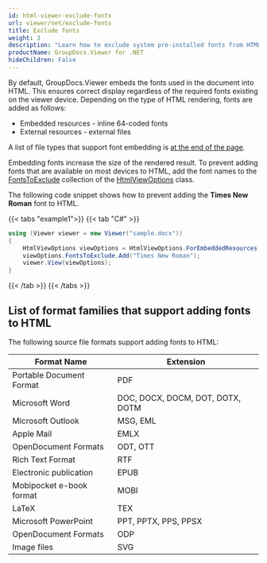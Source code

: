 ```yaml
---
id: html-viewer-exclude-fonts
url: viewer/net/exclude-fonts
title: Exclude fonts
weight: 3
description: "Learn how to exclude system pre-installed fonts from HTML markup to reduce rendered document size when rendering documents using GroupDocs.Viewer for .NET."
productName: GroupDocs.Viewer for .NET
hideChildren: False
---
```

By default, GroupDocs.Viewer embeds the fonts used in the document into HTML. This ensures correct display regardless of the required fonts existing on the viewer device. Depending on the type of HTML rendering, fonts are added as follows:

* Embedded resources - inline 64-coded fonts
* External resources - external files
  
A list of file types that support font embedding is [at the end of the page](#list-of-format-families-that-support-adding-fonts-to-HTML).

Embedding fonts increase the size of the rendered result. To prevent adding fonts that are available on most devices to HTML, add the font names to the [FontsToExclude](https://reference.groupdocs.com/net/viewer/groupdocs.viewer.options/htmlviewoptions/properties/fontstoexclude) collection of the [HtmlViewOptions](https://reference.groupdocs.com/net/viewer/groupdocs.viewer.options/htmlviewoptions) class.

The following code snippet shows how to prevent adding the **Times New Roman** font to HTML.

{{< tabs "example1">}}
{{< tab "C#" >}}
```csharp
using (Viewer viewer = new Viewer("sample.docx"))
{
    HtmlViewOptions viewOptions = HtmlViewOptions.ForEmbeddedResources();
    viewOptions.FontsToExclude.Add("Times New Roman");
    viewer.View(viewOptions);
}
```
{{< /tab >}}
{{< /tabs >}}

## List of format families that support adding fonts to HTML

The following source file formats support adding fonts to HTML:

| Format Name | Extension |
| --- | --- |
| Portable Document Format | PDF |
| Microsoft Word | DOC, DOCX, DOCM, DOT, DOTX, DOTM |
| Microsoft Outlook | MSG, EML |
| Apple Mail | EMLX |
| OpenDocument Formats | ODT, OTT |
| Rich Text Format | RTF |
| Electronic publication | EPUB |
| Mobipocket e-book format | MOBI |
| LaTeX | TEX |
| Microsoft PowerPoint | PPT, PPTX, PPS, PPSX |
| OpenDocument Formats | ODP |
| Image files | SVG  |
